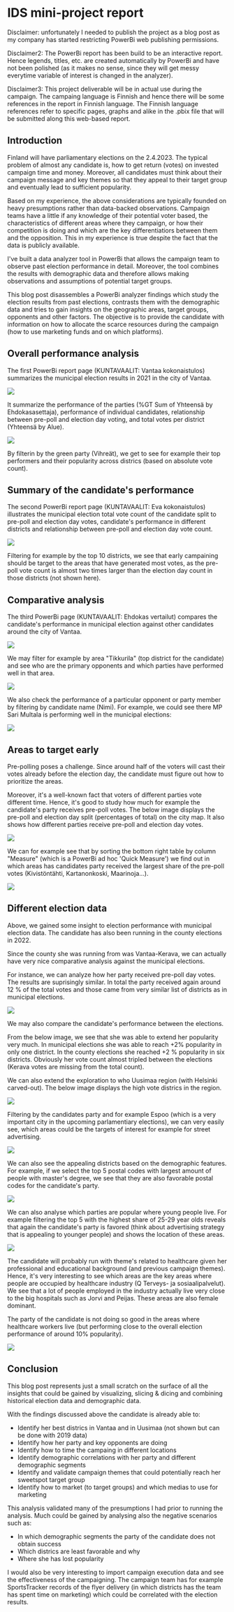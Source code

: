# IDS mini-project report

Disclaimer: unfortunately I needed to publish the project as a blog post as my company has started restricting PowerBi web publishing permissions.

Disclaimer2: The PowerBi report has been build to be an interactive report. Hence legends, titles, etc. are created automatically by PowerBi and have not been polished (as it makes no sense, since they will get messy everytime variable of interest is changed in the analyzer).

Disclaimer3: This project deliverable will be in actual use during the campaign. The campaing language is Finnish and hence there will be some references in the report in Finnish language. The Finnish language references refer to specific pages, graphs and alike in the .pbix file that will be submitted along this web-based report.

## Introduction

Finland will have parliamentary elections on the 2.4.2023. The typical problem of almost any candidate is, how to get return (votes) on invested campaign time and money. Moreover, all candidates must think about their campaign message and key themes so that they appeal to their target group and eventually lead to sufficient popularity.

Based on my experience, the above considerations are typically founded on heavy presumptions rather than data-backed observations. Campaign teams have a little if any knowledge of their potential voter based, the characteristics of different areas where they campaign, or how their competition is doing and which are the key differentiatiors between them and the opposition. This in my experience is true despite the fact that the data is publicly available.

I've built a data analyzer tool in PowerBi that allows the campaign team to observe past election performance in detail. Moreover, the tool combines the results with demographic data and therefore allows making observations and assumptions of potential target groups.

This blog post disassembles a PowerBi analyzer findings which study the election results from past elections, contrasts them with the demographic data and tries to gain insights on the geographic areas, target groups, opponents and other factors. The objective is to provide the candidate with information on how to allocate the scarce resources during the campaign (how to use marketing funds and on which platforms).

## Overall performance analysis

The first PowerBi report page (KUNTAVAALIT: Vantaa kokonaistulos) summarizes the municipal election results in 2021 in the city of Vantaa.

![](kuva1.png)

It summarize the performance of the parties (%GT Sum of Yhteensä by Ehdokasasettaja), performance of individual candidates, relationship between pre-poll and election day voting, and total votes per district (Yhteensä by Alue).

![](kuva2.png)

By filterin by the green party (Vihreät), we get to see for example their top performers and their popularity across districs (based on absolute vote count).

## Summary of the candidate's performance

The second PowerBi report page (KUNTAVAALIT: Eva kokonaistulos) illustrates the municipal election total vote count of the candidate split to pre-poll and election day votes, candidate's performance in different districts and relationship between pre-poll and election day vote count.

![](kuva3.png)

Filtering for example by the top 10 districts, we see that early campaining should be target to the areas that have generated most votes, as the pre-poll vote count is almost two times larger than the election day count in those districts (not shown here).

## Comparative analysis

The third PowerBi page (KUNTAVAALIT: Ehdokas vertailut) compares the candidate's performance in municipal election against other candidates around the city of Vantaa.

![](kuva4.png)

We may filter for example by area "Tikkurila" (top district for the candidate) and see who are the primary opponents and which parties have performed well in that area.

![](kuva5.png)

We also check the performance of a particular opponent or party member by filtering by candidate name (Nimi). For example, we could see there MP Sari Multala is performing well in the municipal elections:

![](kuva6.png)

## Areas to target early

Pre-polling poses a challenge. Since around half of the voters will cast their votes already before the election day, the candidate must figure out how to prioritize the areas.

Moreover, it's a well-known fact that voters of different parties vote different time. Hence, it's good to study how much for example the candidate's party receives pre-poll votes. The below image displays the pre-poll and election day split (percentages of total) on the city map. It also shows how different parties receive pre-poll and election day votes.

![](kuva7.png)

We can for example see that by sorting the bottom right table by column "Measure" (which is a PowerBi ad hoc 'Quick Measure') we find out in which areas has candidates party received the largest share of the pre-poll votes (Kivistöntähti, Kartanonkoski, Maarinoja...).

![](kuva8.png)

## Different election data

Above, we gained some insight to election performance with municipal election data. The candidate has also been running in the county elections in 2022.

Since the county she was running from was Vantaa-Kerava, we can actually have very nice comparative analysis against the municipal elections.

For instance, we can analyze how her party received pre-poll day votes. The results are suprisingly similar. In total the party received again around 12 % of the total votes and those came from very similar list of districts as in municipal elections.

![](kuva9.png)

We may also compare the candidate's performance between the elections.

From the below image, we see that she was able to extend her popularity very much. In municipal elections she was able to reach +2% popularity in only one district. In the county elections she reached +2 % popularity in six districts. Obviously her vote count almost tripled between the elections (Kerava votes are missing from the total count).

We can also extend the exploration to who Uusimaa region (with Helsinki carved-out). The below image displays the high vote districs in the region.

![](kuva10.png)

Filtering by the candidates party and for example Espoo (which is a very important city in the upcoming parlamentiary elections), we can very easily see, which areas could be the targets of interest for example for street advertising.

![](kuva11.png)

We can also see the appealing districts based on the demographic features. For example, if we select the top 5 postal codes with largest amount of people with master's degree, we see that they are also favorable postal codes for the candidate's party.

![](kuva12.png)


We can also analyse which parties are popular where young people live. For example filtering the top 5 with the highest share of 25-29 year olds reveals that again the candidate's party is favored (think about advertising strategy that is appealing to younger people) and shows the location of these areas.

![](kuva13.png)

The candidate will probably run with theme's related to healthcare given her professional and educational background (and previous campaign themes). Hence, it's very interesting to see which areas are the key areas where people are occupied by healthcare industry (Q Terveys- ja sosiaalipalvelut). We see that a lot of people employed in the industry actually live very close to the big hospitals such as Jorvi and Peijas. These areas are also female dominant.

The party of the candidate is not doing so good in the areas where healthcare workers live (but performing close to the overall election performance of around 10% popularity).

![](kuva14.png)

## Conclusion

This blog post represents just a small scratch on the surface of all the insights that could be gained by visualizing, slicing & dicing and combining historical election data and demographic data.

With the findings discussed above the candidate is already able to:
* Identify her best districs in Vantaa and in Uusimaa (not shown but can be done with 2019 data)
* Identify how her party and key opponents are doing
* Identify how to time the campaing in different locations
* Identify demographic correlations with her party and different demographic segments
* Identify and validate campaign themes that could potentially reach her sweetspot target group
* Identify how to market (to target groups) and which medias to use for marketing

This analysis validated many of the presumptions I had prior to running the analysis. Much could be gained by analysing also the negative scenarios such as:
* In which demographic segments the party of the candidate does not obtain success
* Which districs are least favorable and why
* Where she has lost popularity

I would also be very interesting to import campaign execution data and see the effectiveness of the campaigning. The campaign team has for example SportsTracker records of the flyer delivery (in which districts has the team has spent time on marketing) which could be correlated with the election results.


